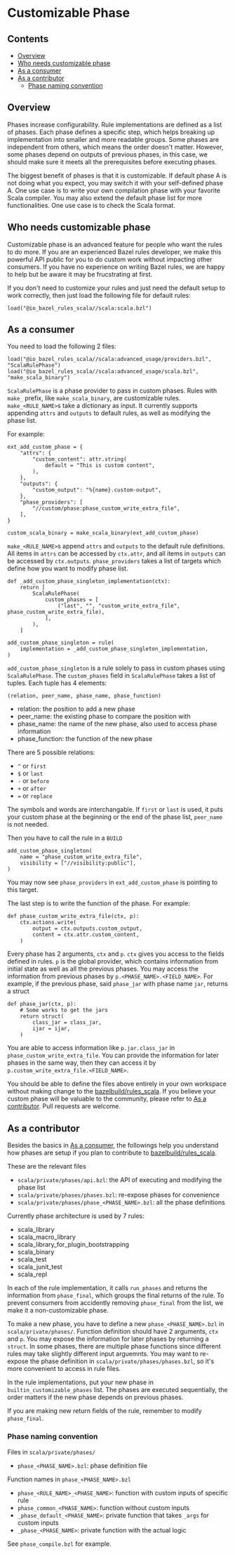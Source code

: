 # Customizable Phase

## Contents
*  [Overview](#overview)
*  [Who needs customizable phase](#who-needs-customizable-phase)
*  [As a consumer](#as-a-consumer)
*  [As a contributor](#as-a-contributor)
   *  [Phase naming convention](#phase-naming-convention)

## Overview
Phases increase configurability. Rule implementations are defined as a list of phases. Each phase defines a specific step, which helps breaking up implementation into smaller and more readable groups. Some phases are independent from others, which means the order doesn't matter. However, some phases depend on outputs of previous phases, in this case, we should make sure it meets all the prerequisites before executing phases.

The biggest benefit of phases is that it is customizable. If default phase A is not doing what you expect, you may switch it with your self-defined phase A. One use case is to write your own compilation phase with your favorite Scala compiler. You may also extend the default phase list for more functionalities. One use case is to check the Scala format.

## Who needs customizable phase
Customizable phase is an advanced feature for people who want the rules to do more. If you are an experienced Bazel rules developer, we make this powerful API public for you to do custom work without impacting other consumers. If you have no experience on writing Bazel rules, we are happy to help but be aware it may be frucstrating at first.

If you don't need to customize your rules and just need the default setup to work correctly, then just load the following file for default rules:
```
load("@io_bazel_rules_scala//scala:scala.bzl")
```

## As a consumer
You need to load the following 2 files:
```
load("@io_bazel_rules_scala//scala:advanced_usage/providers.bzl", "ScalaRulePhase")
load("@io_bazel_rules_scala//scala:advanced_usage/scala.bzl", "make_scala_binary")
```
`ScalaRulePhase` is a phase provider to pass in custom phases. Rules with `make_` prefix, like `make_scala_binary`, are customizable rules. `make_<RULE_NAME>`s take a dictionary as input. It currently supports appending `attrs` and `outputs` to default rules, as well as modifying the phase list.

For example:
```
ext_add_custom_phase = {
    "attrs": {
        "custom_content": attr.string(
            default = "This is custom content",
        ),
    },
    "outputs": {
        "custom_output": "%{name}.custom-output",
    },
    "phase_providers": [
        "//custom/phase:phase_custom_write_extra_file",
    ],
}

custom_scala_binary = make_scala_binary(ext_add_custom_phase)
```
`make_<RULE_NAME>`s append `attrs` and `outputs` to the default rule definitions. All items in `attrs` can be accessed by `ctx.attr`, and all items in `outputs` can be accessed by `ctx.outputs`. `phase_providers` takes a list of targets which define how you want to modify phase list.
```
def _add_custom_phase_singleton_implementation(ctx):
    return [
        ScalaRulePhase(
            custom_phases = [
                ("last", "", "custom_write_extra_file", phase_custom_write_extra_file),
            ],
        ),
    ]

add_custom_phase_singleton = rule(
    implementation = _add_custom_phase_singleton_implementation,
)
```
`add_custom_phase_singleton` is a rule solely to pass in custom phases using `ScalaRulePhase`. The `custom_phases` field in `ScalaRulePhase` takes a list of tuples. Each tuple has 4 elements:
```
(relation, peer_name, phase_name, phase_function)
```
 - relation: the position to add a new phase
 - peer_name: the existing phase to compare the position with
 - phase_name: the name of the new phase, also used to access phase information
 - phase_function: the function of the new phase

There are 5 possible relations:
 - `^` or `first`
 - `$` or `last`
 - `-` or `before`
 - `+` or `after`
 - `=` or `replace`

The symbols and words are interchangable. If `first` or `last` is used, it puts your custom phase at the beginning or the end of the phase list, `peer_name` is not needed.

Then you have to call the rule in a `BUILD`
```
add_custom_phase_singleton(
    name = "phase_custom_write_extra_file",
    visibility = ["//visibility:public"],
)
```

You may now see `phase_providers` in `ext_add_custom_phase` is pointing to this target.

The last step is to write the function of the phase. For example:
```
def phase_custom_write_extra_file(ctx, p):
    ctx.actions.write(
        output = ctx.outputs.custom_output,
        content = ctx.attr.custom_content,
    )
```
Every phase has 2 arguments, `ctx` and `p`. `ctx` gives you access to the fields defined in rules. `p` is the global provider, which contains information from initial state as well as all the previous phases. You may access the information from previous phases by `p.<PHASE_NAME>.<FIELD_NAME>`. For example, if the previous phase, said `phase_jar` with phase name `jar`, returns a struct
```
def phase_jar(ctx, p):
    # Some works to get the jars
    return struct(
        class_jar = class_jar,
        ijar = ijar,
    )
```
You are able to access information like `p.jar.class_jar` in `phase_custom_write_extra_file`. You can provide the information for later phases in the same way, then they can access it by `p.custom_write_extra_file.<FIELD_NAME>`.

You should be able to define the files above entirely in your own workspace without making change to the [bazelbuild/rules_scala](https://github.com/bazelbuild/rules_scala). If you believe your custom phase will be valuable to the community, please refer to [As a contributor](#as-a-contributor). Pull requests are welcome.

## As a contributor
Besides the basics in [As a consumer](#as-a-consumer), the followings help you understand how phases are setup if you plan to contribute to [bazelbuild/rules_scala](https://github.com/bazelbuild/rules_scala).

These are the relevant files
 - `scala/private/phases/api.bzl`: the API of executing and modifying the phase list
 - `scala/private/phases/phases.bzl`: re-expose phases for convenience
 - `scala/private/phases/phase_<PHASE_NAME>.bzl`: all the phase definitions

Currently phase architecture is used by 7 rules:
 - scala_library
 - scala_macro_library
 - scala_library_for_plugin_bootstrapping
 - scala_binary
 - scala_test
 - scala_junit_test
 - scala_repl

In each of the rule implementation, it calls `run_phases` and returns the information from `phase_final`, which groups the final returns of the rule. To prevent consumers from accidently removing `phase_final` from the list, we make it a non-customizable phase.

To make a new phase, you have to define a new `phase_<PHASE_NAME>.bzl` in `scala/private/phases/`. Function definition should have 2 arguments, `ctx` and `p`. You may expose the information for later phases by returning a `struct`. In some phases, there are multiple phase functions since different rules may take slightly different input arguemnts. You may want to re-expose the phase definition in `scala/private/phases/phases.bzl`, so it's more convenient to access in rule files.

In the rule implementations, put your new phase in `builtin_customizable_phases` list. The phases are executed sequentially, the order matters if the new phase depends on previous phases.

If you are making new return fields of the rule, remember to modify `phase_final`.

### Phase naming convention
Files in `scala/private/phases/`
 - `phase_<PHASE_NAME>.bzl`: phase definition file

Function names in `phase_<PHASE_NAME>.bzl`
 - `phase_<RULE_NAME>_<PHASE_NAME>`: function with custom inputs of specific rule
 - `phase_common_<PHASE_NAME>`: function without custom inputs
 - `_phase_default_<PHASE_NAME>`: private function that takes `_args` for custom inputs
 - `_phase_<PHASE_NAME>`: private function with the actual logic

See `phase_compile.bzl` for example.
